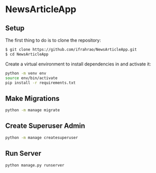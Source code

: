 # NewsArticleApp

## Setup

The first thing to do is to clone the repository:

```sh
$ git clone https://github.com/ifrahrao/NewsArticleApp.git
$ cd NewsArticleApp
```

Create a virtual environment to install dependencies in and activate it:
```sh
python -m venv env
source env/bin/activate
pip install -r requirements.txt
```

## Make Migrations
```sh
python -m manage migrate
```
## Create Superuser Admin
```sh
python -m manage createsuperuser
```

## Run Server
```sh
python manage.py runserver
```